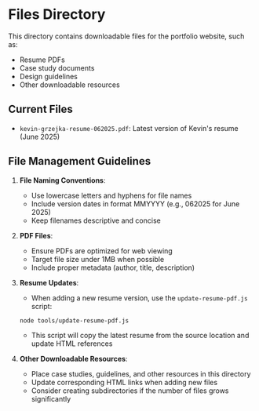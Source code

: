 # Files Directory

This directory contains downloadable files for the portfolio website, such as:

- Resume PDFs
- Case study documents
- Design guidelines
- Other downloadable resources

## Current Files

- `kevin-grzejka-resume-062025.pdf`: Latest version of Kevin's resume (June 2025)

## File Management Guidelines

1. **File Naming Conventions**:
   - Use lowercase letters and hyphens for file names
   - Include version dates in format MMYYYY (e.g., 062025 for June 2025)
   - Keep filenames descriptive and concise

2. **PDF Files**:
   - Ensure PDFs are optimized for web viewing
   - Target file size under 1MB when possible
   - Include proper metadata (author, title, description)

3. **Resume Updates**:
   - When adding a new resume version, use the `update-resume-pdf.js` script:
   ```
   node tools/update-resume-pdf.js
   ```
   - This script will copy the latest resume from the source location and update HTML references

4. **Other Downloadable Resources**:
   - Place case studies, guidelines, and other resources in this directory
   - Update corresponding HTML links when adding new files
   - Consider creating subdirectories if the number of files grows significantly